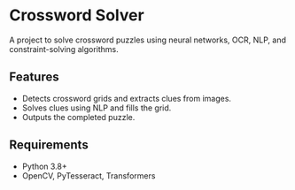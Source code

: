 # Crossword Solver
A project to solve crossword puzzles using neural networks, OCR, NLP, and constraint-solving algorithms.

## Features
- Detects crossword grids and extracts clues from images.
- Solves clues using NLP and fills the grid.
- Outputs the completed puzzle.

## Requirements
- Python 3.8+
- OpenCV, PyTesseract, Transformers

